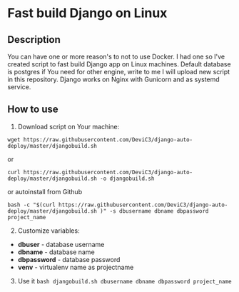 # Fast build Django on Linux

## Description

You can have one or more reason's to not to use Docker. I had one so I've created script to fast build Django app on Linux machines.
Default database is postgres if You need for other engine, write to me I will upload new script in this repository.
Django works on Nginx with Gunicorn and as systemd service.

## How to use

1. Download script on Your machine:

```
wget https://raw.githubusercontent.com/DeviC3/django-auto-deploy/master/djangobuild.sh
```

or

```
curl https://raw.githubusercontent.com/DeviC3/django-auto-deploy/master/djangobuild.sh -o djangobuild.sh
```

or autoinstall from Github

```
bash -c "$(curl https://raw.githubusercontent.com/DeviC3/django-auto-deploy/master/djangobuild.sh )" -s dbusername dbname dbpassword project_name
```


2. Customize variables:

- **dbuser** - database username
- **dbname** - database name
- **dbpassword** - database password
- **venv** - virtualenv name as projectname

3. Use it ```bash djangobuild.sh dbusername dbname dbpassword project_name```
